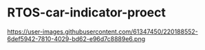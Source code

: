 # RTOS-car-indicator-proect
https://user-images.githubusercontent.com/61347450/220188552-6def5942-7810-4029-bd62-e96d7c8889e6.png
